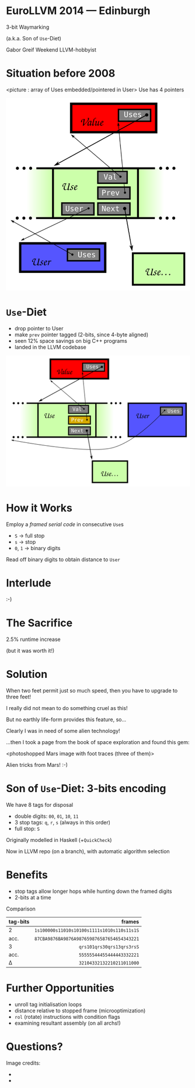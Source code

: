 EuroLLVM 2014 &mdash; Edinburgh
=========================

3-bit Waymarking

(a.k.a. Son of `Use`-Diet)

Gabor Greif
Weekend LLVM-hobbyist

# Situation before 2008

<picture : array of Uses embedded/pointered in User>
Use has 4 pointers

![Before 2008](https://raw.githubusercontent.com/ggreif/EuroLLVM-Waymarking/master/pre2008.svg)

# `Use`-Diet

- drop pointer to User
- make `prev` pointer tagged (2-bits, since 4-byte aligned)
- seen 12% space savings on big C++ programs
- landed <date> in the LLVM codebase

![New Scheme](https://raw.githubusercontent.com/ggreif/EuroLLVM-Waymarking/master/new.svg)

# How it Works

Employ a _framed serial code_ in consecutive `Use`s
- `S` &rarr; full stop
- `s` &rarr; stop
- `0`, `1` &rarr; binary digits

Read off binary digits to obtain distance to `User`

# Interlude

:-)

# The Sacrifice

2.5% runtime increase

(but it was worth it!)

# Solution

When two feet permit just so much speed, then you have to upgrade to three feet!
<INCREMENTAL>
<Photo of giant ant sawed into half>

I really did not mean to do something cruel as this!

But no earthly life-form provides this feature, so...
<INCREMENTAL>

Clearly I was in need of some alien technology!
<INCREMENTAL>

...then I took a page from the book of space exploration and found this gem:
<INCREMENTAL>

<photoshopped Mars image with foot traces (three of them)>

Alien tricks from Mars! :-)

# Son of `Use`-Diet: 3-bits encoding

We have 8 tags for disposal

- double digits: `00`, `01`, `10`, `11`
- 3 stop tags: `q`, `r`, `s` (always in this order)
- full stop: `S`

Originally modelled in Haskell (+`QuickCheck`)

Now in LLVM repo (on a branch), with automatic algorithm selection

Benefits
=========

- stop tags allow longer hops while hunting down the framed digits
- 2-bits at a time

Comparison

| tag-bits | frames |
| ------- | ----: |
| 2       | `1s100000s11010s10100s1111s1010s110s11s1S` |
| acc.    | `87CBA9876BA9876A987659876587654654343221` |
| 3       |                  `qrs101qrs30qrs13qrs3rsS` |
| acc.    |                  `55555544455444443332221` |
| &Delta; |                  `32104332132210211011000` |


# Further Opportunities

- unroll tag initialisation loops
- distance relative to stopped frame (microoptimization)
- `rol` (rotate) instructions with condition flags
- examining resultant assembly (on all archs!)

Questions?
=========== 


Image credits:

+
+
